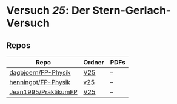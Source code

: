 # Versuch *25*: Der Stern-Gerlach-Versuch

## Repos

|                        Repo                        |                            Ordner                            |PDFs|
|----------------------------------------------------|--------------------------------------------------------------|----|
|[dagbjoern/FP-Physik](../repo/dagbjoern/FP-Physik)  |[V25](https://github.com/dagbjoern/FP-Physik/tree/master/V25) |–   |
|[henningpt/FP-Physik](../repo/henningpt/FP-Physik)  |[v25](https://github.com/henningpt/FP-Physik/tree/master/v25) |–   |
|[Jean1995/PraktikumFP](../repo/Jean1995/PraktikumFP)|[V25](https://github.com/Jean1995/PraktikumFP/tree/master/V25)|–   |
